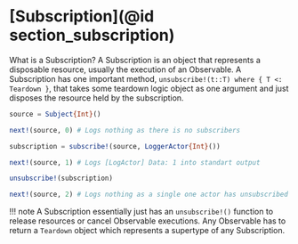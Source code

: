 # [Subscription](@id section_subscription)

What is a Subscription? A Subscription is an object that represents a disposable resource, usually the execution of an Observable. A Subscription has one important method, `unsubscribe!(t::T) where { T <: Teardown }`, that takes some teardown logic object as one argument and just disposes the resource held by the subscription.

```julia
source = Subject{Int}()

next!(source, 0) # Logs nothing as there is no subscribers

subscription = subscribe!(source, LoggerActor{Int}())

next!(source, 1) # Logs [LogActor] Data: 1 into standart output

unsubscribe!(subscription)

next!(source, 2) # Logs nothing as a single one actor has unsubscribed
```

!!! note
    A Subscription essentially just has an `unsubscribe!()` function to release resources or cancel Observable executions. Any Observable has to return a `Teardown` object which represents a supertype of any Subscription.
